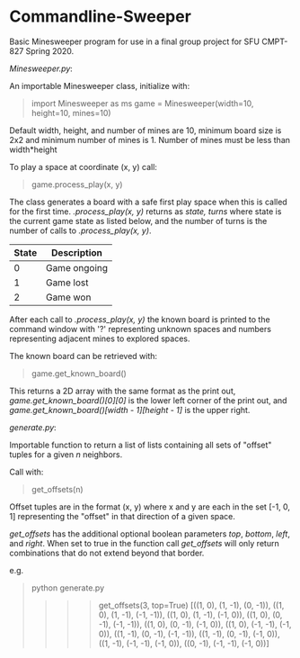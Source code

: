 # Commandline-Sweeper
Basic Minesweeper program for use in a final group project for SFU CMPT-827 Spring 2020.

*Minesweeper.py*:

An importable Minesweeper class, initialize with:

> import Minesweeper as ms 
> game = Minesweeper(width=10, height=10, mines=10)

Default width, height, and number of mines are 10, minimum board size is 2x2 and minimum number of mines is 1. Number of mines must be less than width\*height

To play a space at coordinate (x, y) call:

> game.process_play(x, y)

The class generates a board with a safe first play space when this is called for the first time. *.process_play(x, y)* returns as *state, turns* where state is the current game state as listed below, and the number of turns is the number of calls to *.process_play(x, y)*.

| **State** | **Description** |
|---|---|
| 0 | Game ongoing |
| 1 | Game lost |
| 2 | Game won |

After each call to *.process_play(x, y)* the known board is printed to the command window with '?' representing unknown spaces and numbers representing adjacent mines to explored spaces.

The known board can be retrieved with:

> game.get_known_board()

This returns a 2D array with the same format as the print out, *game.get_known_board()[0]\[0]* is the lower left corner of the print out, and *game.get_known_board()[width - 1]\[height - 1]* is the upper right.

*generate.py*:

Importable function to return a list of lists containing all sets of "offset" tuples for a given *n* neighbors.

Call with:

> get_offsets(n)

Offset tuples are in the format (x, y) where x and y are each in the set [-1, 0, 1] representing the "offset" in that direction of a given space.

*get_offsets* has the additional optional boolean parameters *top*, *bottom*, *left*, and *right*. When set to true in the function call *get_offsets* will only return combinations that do not extend beyond that border.

e.g.

> python generate.py
> >>>get_offsets(3, top=True)
> [((1, 0), (1, -1), (0, -1)), ((1, 0), (1, -1), (-1, -1)), ((1, 0), (1, -1), (-1, 0)), ((1, 0), (0, -1), (-1, -1)), ((1, 0), (0, -1), (-1, 0)), ((1, 0), (-1, -1), (-1, 0)), ((1, -1), (0, -1), (-1, -1)), ((1, -1), (0, -1), (-1, 0)), ((1, -1), (-1, -1), (-1, 0)), ((0, -1), (-1, -1), (-1, 0))]
